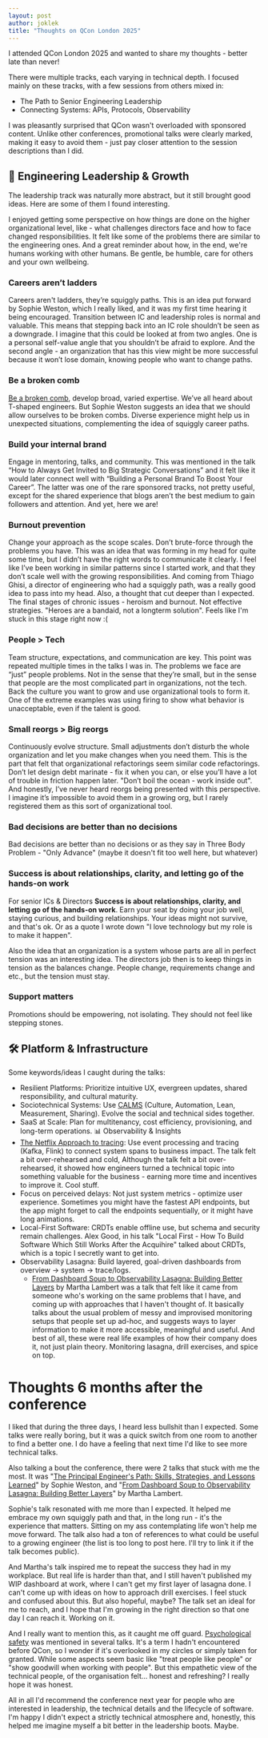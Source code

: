 ```yaml
---
layout: post
author: joklek
title: "Thoughts on QCon London 2025"
---
```

I attended QCon London 2025 and wanted to share my thoughts - better late than never!

There were multiple tracks, each varying in technical depth. I focused mainly on these tracks, with a few sessions from others mixed in:

* The Path to Senior Engineering Leadership
* Connecting Systems: APIs, Protocols, Observability

I was pleasantly surprised that QCon wasn't overloaded with sponsored content. Unlike other conferences, promotional talks were clearly marked, making it easy to avoid them - just pay closer attention to the session descriptions than I did.

## 🧠 Engineering Leadership & Growth
The leadership track was naturally more abstract, but it still brought good ideas. Here are some of them I found interesting.

I enjoyed getting some perspective on how things are done on the higher organizational level, like - what challenges directors face and how to face changed responsibilities. It felt like some of the problems there are similar to the engineering ones. And a great reminder about how, in the end, we're humans working with other humans. Be gentle, be humble, care for others and your own wellbeing.

### Careers aren’t ladders
Careers aren't ladders, they’re squiggly paths. This is an idea put forward by Sophie Weston, which I really liked, and it was my first time hearing it being encouraged. Transition between IC and leadership roles is normal and valuable. This means that stepping back into an IC role shouldn’t be seen as a downgrade. I imagine that this could be looked at from two angles. One is a personal self-value angle that you shouldn’t be afraid to explore. And the second angle - an organization that has this view might be more successful because it won’t lose domain, knowing people who want to change paths.

### Be a broken comb
[Be a broken comb](https://spin.atomicobject.com/broken-comb-people/), develop broad, varied expertise. We’ve all heard about T-shaped engineers. But Sophie Weston suggests an idea that we should allow ourselves to be broken combs. Diverse experience might help us in unexpected situations, complementing the idea of squiggly career paths.


### Build your internal brand 
Engage in mentoring, talks, and community. This was mentioned in the talk “How to Always Get Invited to Big Strategic Conversations” and it felt like it would later connect well with “Building a Personal Brand To Boost Your Career”. The latter was one of the rare sponsored tracks, not pretty useful, except for the shared experience that blogs aren’t the best medium to gain followers and attention. And yet, here we are!

### Burnout prevention
Change your approach as the scope scales. Don’t brute-force through the problems you have. This was an idea that was forming in my head for quite some time, but I didn’t have the right words to communicate it clearly. I feel like I’ve been working in similar patterns since I started work, and that they don’t scale well with the growing responsibilities. And coming from Thiago Ghisi, a director of engineering who had a squiggly path, was a really good idea to pass into my head. Also, a thought that cut deeper than I expected. The final stages of chronic issues - heroism and burnout. Not effective strategies. "Heroes are a bandaid, not a longterm solution". Feels like I'm stuck in this stage right now :(

### People > Tech
Team structure, expectations, and communication are key. This point was repeated multiple times in the talks I was in. The problems we face are “just” people problems. Not in the sense that they’re small, but in the sense that people are the most complicated part in organizations, not the tech. Back the culture you want to grow and use organizational tools to form it. One of the extreme examples was using firing to show what behavior is unacceptable, even if the talent is good.


### Small reorgs > Big reorgs
Continuously evolve structure. Small adjustments don’t disturb the whole organization and let you make changes when you need them. This is the part that felt that organizational refactorings seem similar code refactorings. Don’t let design debt marinate - fix it when you can, or else you’ll have a lot of trouble in friction happen later. "Don’t boil the ocean - work inside out". And honestly, I’ve never heard reorgs being presented with this perspective. I imagine it’s impossible to avoid them in a growing org, but I rarely registered them as this sort of organizational tool.

### Bad decisions are better than no decisions 
Bad decisions are better than no decisions or as they say in Three Body Problem - "Only Advance" (maybe it doesn't fit too well here, but whatever)

### Success is about relationships, clarity, and letting go of the hands-on work
For senior ICs & Directors **Success is about relationships, clarity, and letting go of the hands-on work**. Earn your seat by doing your job well, staying curious, and building relationships. Your ideas might not survive, and that's ok. Or as a quote I wrote down "I love technology but my role is to make it happen".

Also the idea that an organization is a system whose parts are all in perfect tension was an interesting idea. The directors job then is to keep things in tension as the balances change. People change, requirements change and etc., but the tension must stay.

### Support matters
Promotions should be empowering, not isolating. They should not feel like stepping stones.

## 🛠️ Platform & Infrastructure
Some keywords/ideas I caught during the talks:
* Resilient Platforms: Prioritize intuitive UX, evergreen updates, shared responsibility, and cultural maturity.
* Sociotechnical Systems: Use [CALMS](https://www.atlassian.com/devops/frameworks/calms-framework) (Culture, Automation, Lean, Measurement, Sharing). Evolve the social and technical sides together.
* SaaS at Scale: Plan for multitenancy, cost efficiency, provisioning, and long-term operations.
📊 Observability & Insights
* [The Netflix Approach to tracing](https://netflixtechblog.com/building-netflixs-distributed-tracing-infrastructure-bb856c319304): Use event processing and tracing (Kafka, Flink) to connect system spans to business impact. The talk felt a bit over-rehearsed and cold, Although the talk felt a bit over-rehearsed, it showed how engineers turned a technical topic into something valuable for the business - earning more time and incentives to improve it. Cool stuff.
* Focus on perceived delays: Not just system metrics - optimize user experience. Sometimes you might have the fastest API endpoints, but the app might forget to call the endpoints sequentially, or it might have long animations.
* Local-First Software: CRDTs enable offline use, but schema and security remain challenges. Alex Good, in his talk "Local First - How To Build Software Which Still Works After the Acquihire" talked about CRDTs, which is a topic I secretly want to get into.
* Observability Lasagna: Build layered, goal-driven dashboards from overview → system → trace/logs.
    * [From Dashboard Soup to Observability Lasagna: Building Better Layers](https://www.youtube.com/watch?v=rFBltLClyqA) by Martha Lambert was a talk that felt like it came from someone who's working on the same problems that I have, and coming up with approaches that I haven't thought of. It basically talks about the usual problem of messy and improvised monitoring setups that people set up ad-hoc, and suggests ways to layer information to make it more accessible, meaningful and useful. And best of all, these were real life examples of how their company does it, not just plain theory. Monitoring lasagna, drill exercises, and spice on top.


# Thoughts 6 months after the conference
I liked that during the three days, I heard less bullshit than I expected. Some talks were really boring, but it was a quick switch from one room to another to find a better one. I do have a feeling that next time I'd like to see more technical talks.

Also talking a bout the conference, there were 2 talks that stuck with me the most. It was "[The Principal Engineer's Path: Skills, Strategies, and Lessons Learned](https://qconlondon.com/presentation/apr2025/principal-engineers-path-skills-strategies-and-lessons-learned)" by Sophie Weston, and "[From Dashboard Soup to Observability Lasagna: Building Better Layers](https://www.youtube.com/watch?v=rFBltLClyqA)" by Martha Lambert.

Sophie's talk resonated with me more than I expected. It helped me embrace my own squiggly path and that, in the long run - it's the experience that matters. Sitting on my ass contemplating life won't help me move forward. The talk also had a ton of references to what could be useful to a growing engineer (the list is too long to post here. I'll try to link it if the talk becomes public).

And Martha's talk inspired me to repeat the success they had in my workplace. But real life is harder than that, and I still haven't published my WIP dashboard at work, where I can't get my first layer of lasagna done. I can't come up with ideas on how to approach drill exercises. I feel stuck and confused about this. But also hopeful, maybe? The talk set an ideal for me to reach, and I hope that I'm growing in the right direction so that one day I can reach it. Working on it.

And I really want to mention this, as it caught me off guard. [Psychological safety](https://en.wikipedia.org/wiki/Psychological_safety) was mentioned in several talks. It's a term I hadn't encountered before QCon, so I wonder if it's overlooked in my circles or simply taken for granted. While some aspects seem basic like "treat people like people" or "show goodwill when working with people". But this empathetic view of the technical people, of the organisation felt... honest and refreshing? I really hope it was honest.

All in all I'd recommend the conference next year for people who are interested in leadership, the technical details and the lifecycle of software. I'm happy I didn't expect a strictly technical atmosphere and, honestly, this helped me imagine myself a bit better in the leadership boots. Maybe.